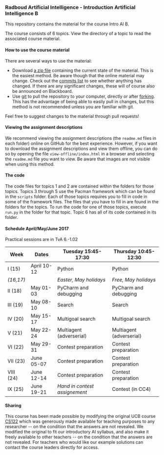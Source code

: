 ### Radboud Artificial Intelligence - Introduction Artificial Intelligence B

This repository contains the material for the course Intro AI B.

The course consists of 6 topics. View the directory of a topic to read the associated course material.

#### How to use the course material

There are several ways to use the material:

- Download [a zip file](https://github.com/MareinK/ru-ai-pacman/archive/master.zip) containing the current state of the material. This is the easiest method. Be aware though that the online material may change. Check out the [commits list](https://github.com/MareinK/ru-ai-pacman/commits/master) to see whether anything has changed. If there are any significant changes, these will of course also be announced on Blackboard.
- Use [git](https://git-scm.com/) to pull the repository to your computer, directly or after [forking](https://help.github.com/articles/fork-a-repo/). This has the advantage of being able to easily pull in changes, but this method is not recommended unless you are familiar with git.

Feel free to suggest changes to the material through pull requests!

#### Viewing the assignment descriptions

We recommend viewing the assignment descriptions (the ```readme.md``` files in each folder) online on GitHub for the best experience. However, if you want to download the assignment descriptions and view them offline, you can do so by opening the file ```view-offline/index.html``` in a browser and selecting the ```readme.md``` file you want to view. Be aware that images are not visible when using this method.

#### The code

The code files for topics 1 and 2 are contained within the folders for those topics. Topics 3
through 5 use the Pacman framework which can be found in the `scripts` folder. Each of those topics
requires you to fill in code in some of the framework files. The files that you have to fill in are
found in the folders for the topics. To run the code for one of those topics, execute `run.py` in
the folder for that topic. Topic 6 has all of its code contained in its folder.

#### Schedule April/May/June 2017

Practical sessions are in TvA 6.-1.02

| Week      | Dates         | Tuesday 15:45-17:30                    | Thursday 10:45-12:30                        |
| --------- | ------------- | -------------------------------------- | ------------------------------------------- |
| I (15)    | April 10-12   | Python                                 | Python                                      |
| *(16,17)* |               | *Easter, May holidays*                 | *Free, May  holidays*                       |
| II (18)   | May 01-03     | PyCharm and debugging                  | PyCharm and debugging                       |
| III (19)  | May 08-10     | Search                                 | Search                                      |
| IV (20)   | May 15-17     | Multigoal search                       | Multigoal search                            |
| V (21)    | May 22-24     | Multiagent (adverserial)               | Multiagent (adverserial)                    |
| VI (22)   | May 29-31     | Contest preparation                    | Contest preparation                         |
| VII (23)  | June 05-07    | Contest preparation                    | Contest preparation                         |
| VIII (24) | June 12-14    | Contest preparation                    | Contest preparation                         |
| IX (25)   | June 19-21    | *Hand in contest assignement*          | Contest (in CC4)                            |

#### Sharing

This course has been made possible by modifying the original UCB course [CS122](http://ai.berkeley.edu/project_overview.html) which was generously made available for teaching purposes to any researcher -- on the condition that the answers are not revealed. We modified the original to fit our introductory AI syllabus, and also make it freely available to other teachers -- on the condition that the answers are not revealed.  For teachers who would like our example solutions can contact the course leaders directly for access.    
